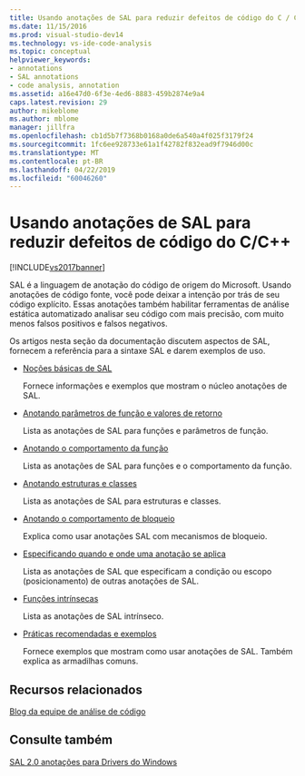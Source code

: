 ```yaml
---
title: Usando anotações de SAL para reduzir defeitos de código do C / C++ | Microsoft Docs
ms.date: 11/15/2016
ms.prod: visual-studio-dev14
ms.technology: vs-ide-code-analysis
ms.topic: conceptual
helpviewer_keywords:
- annotations
- SAL annotations
- code analysis, annotation
ms.assetid: a16e47d0-6f3e-4ed6-8883-459b2874e9a4
caps.latest.revision: 29
author: mikeblome
ms.author: mblome
manager: jillfra
ms.openlocfilehash: cb1d5b7f7368b0168a0de6a540a4f025f3179f24
ms.sourcegitcommit: 1fc6ee928733e61a1f42782f832ead9f7946d00c
ms.translationtype: MT
ms.contentlocale: pt-BR
ms.lasthandoff: 04/22/2019
ms.locfileid: "60046260"
---
```

# <a name="using-sal-annotations-to-reduce-cc-code-defects"></a>Usando anotações de SAL para reduzir defeitos de código do C/C++
[!INCLUDE[vs2017banner](../includes/vs2017banner.md)]

SAL é a linguagem de anotação do código de origem do Microsoft. Usando anotações de código fonte, você pode deixar a intenção por trás de seu código explícito. Essas anotações também habilitar ferramentas de análise estática automatizado analisar seu código com mais precisão, com muito menos falsos positivos e falsos negativos.  
  
 Os artigos nesta seção da documentação discutem aspectos de SAL, fornecem a referência para a sintaxe SAL e darem exemplos de uso.  
  
- [Noções básicas de SAL](../code-quality/understanding-sal.md)  
  
     Fornece informações e exemplos que mostram o núcleo anotações de SAL.  
  
- [Anotando parâmetros de função e valores de retorno](../code-quality/annotating-function-parameters-and-return-values.md)  
  
     Lista as anotações de SAL para funções e parâmetros de função.  
  
- [Anotando o comportamento da função](../code-quality/annotating-function-behavior.md)  
  
     Lista as anotações de SAL para funções e o comportamento da função.  
  
- [Anotando estruturas e classes](../code-quality/annotating-structs-and-classes.md)  
  
     Lista as anotações de SAL para estruturas e classes.  
  
- [Anotando o comportamento de bloqueio](../code-quality/annotating-locking-behavior.md)  
  
     Explica como usar anotações SAL com mecanismos de bloqueio.  
  
- [Especificando quando e onde uma anotação se aplica](../code-quality/specifying-when-and-where-an-annotation-applies.md)  
  
     Lista as anotações de SAL que especificam a condição ou escopo (posicionamento) de outras anotações de SAL.  
  
- [Funções intrínsecas](../code-quality/intrinsic-functions.md)  
  
     Lista as anotações de SAL intrínseco.  
  
- [Práticas recomendadas e exemplos](../code-quality/best-practices-and-examples-sal.md)  
  
     Fornece exemplos que mostram como usar anotações de SAL. Também explica as armadilhas comuns.  
  
## <a name="related-resources"></a>Recursos relacionados  
 [Blog da equipe de análise de código](http://go.microsoft.com/fwlink/?LinkId=251197)  
  
## <a name="see-also"></a>Consulte também  
 [SAL 2.0 anotações para Drivers do Windows](http://go.microsoft.com/fwlink/?LinkId=250979)
